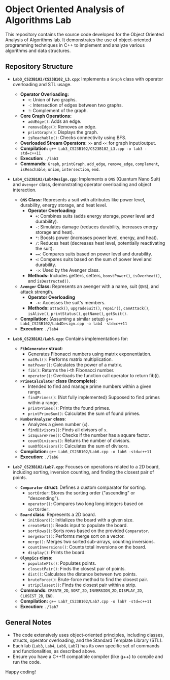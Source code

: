 # Object Oriented Analysis of Algorithms Lab

This repository contains the source code developed for the Object Oriented Analysis of Algorithms lab. It demonstrates the use of object-oriented programming techniques in C++ to implement and analyze various algorithms and data structures.

## Repository Structure

- **`Lab3_CS23B102/CS23B102_L3.cpp`**: Implements a `Graph` class with operator overloading and STL usage.
  - **Operator Overloading:**
    - `+`: Union of two graphs.
    - `-`: Intersection of edges between two graphs.
    - `!`: Complement of the graph.
  - **Core Graph Operations:**
    - `addEdge()`: Adds an edge.
    - `removeEdge()`: Removes an edge.
    - `printGraph()`: Displays the graph.
    - `isReachable()`: Checks connectivity using BFS.
  - **Overloaded Stream Operators:** `>>` and `<<` for graph input/output.
  - **Compilation:** `g++ Lab3_CS23B102/CS23B102_L3.cpp -o lab3 -std=c++11`
  - **Execution:** `./lab3`
  - **Commands:** `Graph`, `printGraph`, `add_edge`, `remove_edge`, `complement`, `isReachable`, `union`, `intersection`, `end`.

- **`Lab4_CS23B102/Lab4Design.cpp`**: Implements a `QNS` (Quantum Nano Suit) and `Avenger` class, demonstrating operator overloading and object interaction.
  - **`QNS` Class:** Represents a suit with attributes like power level, durability, energy storage, and heat level.
    - **Operator Overloading:**
      - `+`: Combines suits (adds energy storage, power level and durability).
      - `-`: Simulates damage (reduces durability, increases energy storage and heat).
      - `*`: Boosts power (increases power level, energy, and heat).
      - `/`: Reduces heat (decreases heat level, potentially reactivating the suit).
      - `==`: Compares suits based on power level and durability.
      - `<`: Compares suits based on the sum of power level and durability.
      - `->`: Used by the Avenger class.
    - **Methods:** Includes getters, setters, `boostPower()`, `isOverheat()`, and `isDestructed()`.
  - **`Avenger` Class:** Represents an avenger with a name, suit (`QNS`), and attack strength.
     - **Operator Overloading**
        -  `->`: Accesses the suit's members.
     - **Methods:** `attack()`, `upgradeSuit()`, `repair()`, `canAttack()`, `isAlive()`, `printStatus()`, `getName()`, `getSuit()`.
  - **Compilation:** (Assuming a similar setup) `g++ Lab4_CS23B102/Lab4Design.cpp -o lab4 -std=c++11`
  - **Execution:** `./lab4`

- **`Lab6_CS23B102/Lab6.cpp`**: Contains implementations for:
    -   **`FibGenerator` struct**:
        -   Generates Fibonacci numbers using matrix exponentiation.
        -   `matMul()`: Performs matrix multiplication.
        -   `matPower()`: Calculates the power of a matrix.
        -   `fib()`: Returns the i-th Fibonacci number.
        -   `operator()`: Overloads the function call operator to return fib(i).
    - **`PrimeCalculator` class (Incomplete)**:
        - Intended to find and manage prime numbers within a given range.
        - `findPrimes()`: (Not fully implemented) Supposed to find primes within a range.
        - `printPrimes()`: Prints the found primes.
        - `printPrimeSum()`: Calculates the sum of found primes.
    - **`NumberAnalyzer` class**:
        - Analyzes a given number (`x`).
        - `findDivisors()`: Finds all divisors of `x`.
        - `isSquareFree()`: Checks if the number has a square factor.
        - `countDivisors()`: Returns the number of divisors.
        - `sumOfDivisors()`: Calculates the sum of divisors.
    - **Compilation:** `g++ Lab6_CS23B102/Lab6.cpp -o lab6 -std=c++11`
    - **Execution:** `./lab6`

- **`Lab7_CS23B102/Lab7.cpp`**: Focuses on operations related to a 2D board, including sorting, inversion counting, and finding the closest pair of points.
    - **`Comparator` struct**: Defines a custom comparator for sorting.
        - `sortOrder`: Stores the sorting order ("ascending" or "descending").
        - `operator()`:  Compares two long long integers based on `sortOrder`.
    - **`Board` class**: Represents a 2D board.
        - `initBoard()`: Initializes the board with a given size.
        - `createMat()`: Reads input to populate the board.
        - `sortRows()`: Sorts rows based on the provided `Comparator`.
        - `mergeSort()`: Performs merge sort on a vector.
        - `merge()`: Merges two sorted sub-arrays, counting inversions.
        - `countInversions()`: Counts total inversions on the board.
        - `display()`: Prints the board.
    - **`Olympics` class**:
        - `populatePts()`: Populates points.
        - `closestPair()`: Finds the closest pair of points.
        - `dist()`: Calculates the distance between two points.
        - `bruteForce()`: Brute-force method to find the closest pair.
        - `stripClosest()`: Finds the closest pair within a strip.
    - **Commands:** `CREATE_2D`, `SORT_2D`, `INVERSION_2D`, `DISPLAY_2D`, `CLOSEST_2D`, `END`.
    - **Compilation:** `g++ Lab7_CS23B102/Lab7.cpp -o lab7 -std=c++11`
    - **Execution:** `./lab7`

## General Notes

- The code extensively uses object-oriented principles, including classes, structs, operator overloading, and the Standard Template Library (STL).
- Each lab (`Lab3`, `Lab4`, `Lab6`, `Lab7`) has its own specific set of commands and functionalities, as described above.
- Ensure you have a C++11 compatible compiler (like g++) to compile and run the code.

Happy coding!